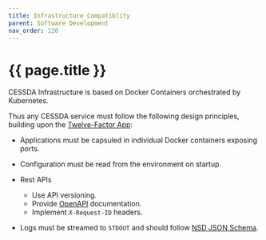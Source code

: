 ```yaml
---
title: Infrastructure Compatiblity
parent: Software Development
nav_order: 120
---
```


# {{ page.title }}

CESSDA Infrastructure is based on Docker Containers orchestrated by Kubernetes.

Thus any CESSDA service must follow the following design principles, building upon the [Twelve-Factor App](https://12factor.net/):

* Applications must be capsuled in individual Docker containers exposing ports.

* Configuration must be read from the environment on startup.

* Rest APIs
  * Use API versioning.
  * Provide [OpenAPI](https://www.openapis.org/) documentation.
  * Implement `X-Request-ID` headers.

* Logs must be streamed to `STDOUT` and should follow [NSD JSON Schema](https://gitlab.nsd.no/logging/log-schema).
